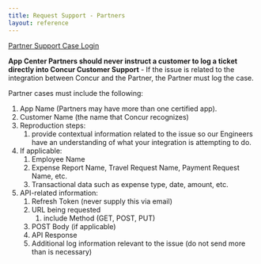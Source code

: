 ```yaml
---
title: Request Support - Partners
layout: reference
---
```


<a class="btn dark-blue" href="https://sapconcur.my.salesforce.com/secur/login_portal.jsp?orgId=00D600000007Dq3&portalId=06060000000PrEi" target="_blank">Partner Support Case Login</a>

**App Center Partners should never instruct a customer to log a ticket directly into Concur Customer Support** - If the issue is related to the integration between Concur and the Partner, the Partner must log the case.

Partner cases must include the following:

1. App Name (Partners may have more than one certified app).
2. Customer Name (the name that Concur recognizes)
3. Reproduction steps:
    1. provide contextual information related to the issue so our Engineers have an understanding of what your integration is attempting to do.
4. If applicable:
    1. Employee Name
    2. Expense Report Name, Travel Request Name, Payment Request Name, etc.
    3. Transactional data such as expense type, date, amount, etc.
5. API-related information:
    1. Refresh Token (never supply this via email)
    2. URL being requested
        1. include Method (GET, POST, PUT)
    3.  POST Body (if applicable)
    4. API Response
    5. Additional log information relevant to the issue (do not send more than is necessary)

